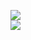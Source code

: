 [![](https://img.shields.io/badge/Made%20With-Github%20Spray-lightgrey.svg?style=for-the-badge&logo=github)](https://github.com/Annihil/github-spray#20456)  
[![](https://i.imgur.com/2DrTn0Z.gif)](https://github.com/Annihil/github-spray)